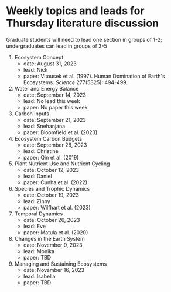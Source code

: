 # Weekly topics and leads for Thursday literature discussion

Graduate students will need to lead one section in groups of 1-2;
undergraduates can lead in groups of 3-5

1. Ecosystem Concept
	- date: August 31, 2023
	- lead: Nick
	- paper: Vitousek et al. (1997). Human Domination of Earth's Ecosystems. *Science* 277(5325): 494-499.
2. Water and Energy Balance
	- date: September 14, 2023
	- lead: No lead this week
	- paper: No paper this week
3. Carbon Inputs
	- date: September 21, 2023
	- lead: Snehanjana
	- paper: Bloomfield et al. (2023)
4. Ecosystem Carbon Budgets
	- date: September 28, 2023
	- lead: Christine
	- paper: Qin et al. (2019)
5. Plant Nutrient Use and Nutrient Cycling
	- date: October 12, 2023
	- lead: Daniel
	- paper: Cunha et al. (2022)
6. Species and Trophic Dynamics
	- date: October 19, 2023
	- lead: Zinny
	- paper: Wilfhart et al. (2023)
7. Temporal Dynamics
	- date: October 26, 2023
	- lead: Eve
	- paper: Matula et al. (2020)
8. Changes in the Earth System
	- date: November 9, 2023
	- lead: Monika
	- paper: TBD
9. Managing and Sustaining Ecosystems
	- date: November 16, 2023
	- lead: Isabella
	- paper: TBD
